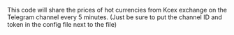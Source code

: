 This code will share the prices of hot currencies from Kcex exchange on the Telegram channel every 5 minutes. (Just be sure to put the channel ID and token in the config file next to the file)
